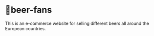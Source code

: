 # 🍺beer-fans
This is an e-commerce website for selling different beers all around the European countries.

